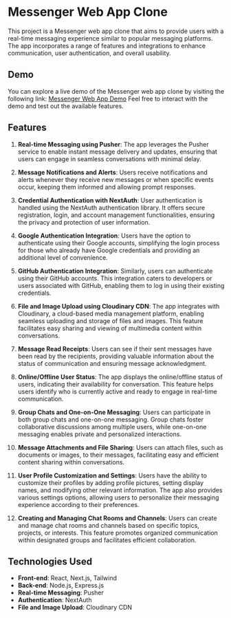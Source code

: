 # Messenger Web App Clone

This project is a Messenger web app clone that aims to provide users with a real-time messaging experience similar to popular messaging platforms. The app incorporates a range of features and integrations to enhance communication, user authentication, and overall usability.

## Demo

You can explore a live demo of the Messenger web app clone by visiting the following link: [Messenger Web App Demo](https://project-5-nu.vercel.app/)
Feel free to interact with the demo and test out the available features.

## Features

1. **Real-time Messaging using Pusher**: The app leverages the Pusher service to enable instant message delivery and updates, ensuring that users can engage in seamless conversations with minimal delay.

2. **Message Notifications and Alerts**: Users receive notifications and alerts whenever they receive new messages or when specific events occur, keeping them informed and allowing prompt responses.

3. **Credential Authentication with NextAuth**: User authentication is handled using the NextAuth authentication library. It offers secure registration, login, and account management functionalities, ensuring the privacy and protection of user information.

4. **Google Authentication Integration**: Users have the option to authenticate using their Google accounts, simplifying the login process for those who already have Google credentials and providing an additional level of convenience.

5. **GitHub Authentication Integration**: Similarly, users can authenticate using their GitHub accounts. This integration caters to developers or users associated with GitHub, enabling them to log in using their existing credentials.

6. **File and Image Upload using Cloudinary CDN**: The app integrates with Cloudinary, a cloud-based media management platform, enabling seamless uploading and storage of files and images. This feature facilitates easy sharing and viewing of multimedia content within conversations.

7. **Message Read Receipts**: Users can see if their sent messages have been read by the recipients, providing valuable information about the status of communication and ensuring message acknowledgment.

8. **Online/Offline User Status**: The app displays the online/offline status of users, indicating their availability for conversation. This feature helps users identify who is currently active and ready to engage in real-time communication.

9. **Group Chats and One-on-One Messaging**: Users can participate in both group chats and one-on-one messaging. Group chats foster collaborative discussions among multiple users, while one-on-one messaging enables private and personalized interactions.

10. **Message Attachments and File Sharing**: Users can attach files, such as documents or images, to their messages, facilitating easy and efficient content sharing within conversations.

11. **User Profile Customization and Settings**: Users have the ability to customize their profiles by adding profile pictures, setting display names, and modifying other relevant information. The app also provides various settings options, allowing users to personalize their messaging experience according to their preferences.

12. **Creating and Managing Chat Rooms and Channels**: Users can create and manage chat rooms and channels based on specific topics, projects, or interests. This feature promotes organized communication within designated groups and facilitates efficient collaboration.

## Technologies Used

- **Front-end**: React, Next.js, Tailwind
- **Back-end**: Node.js, Express.js
- **Real-time Messaging**: Pusher
- **Authentication**: NextAuth
- **File and Image Upload**: Cloudinary CDN
